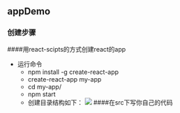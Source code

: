## appDemo

### 创建步骤
####用react-scipts的方式创建react的app
- 运行命令
  - npm install -g create-react-app
  - create-react-app my-app
  - cd my-app/
  - npm start
  - 创建目录结构如下：
  ![](src/images/markdown/step1.png)
####在src下写你自己的代码

